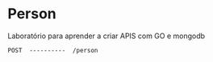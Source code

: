 # Person

Laboratório para aprender a criar APIS com GO e mongodb

```
POST  ----------  /person
```